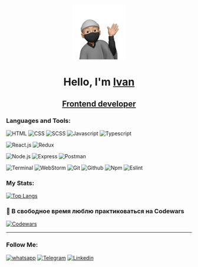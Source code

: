 <p align="center">
  <img width="150" height="150" src="images/sticker.webp">
</p>

<h1 align="center">Hello, I'm <a href="https://github.com/JoStooop" target="_blank">Ivan</a>
<h2 align="center"><a href="https://github.com/JoStooop" target="_blank">Frontend developer</a>

### Languages and Tools:
![HTML](https://img.shields.io/badge/-HTML-000?style=for-the-badge&logo=HTML)
![CSS](https://img.shields.io/badge/-CSS-000?style=for-the-badge&logo=CSS&logoColor=007ACC)
![SCSS](https://img.shields.io/badge/-SCSS-000?style=for-the-badge&logo=SASS)
![Javascript](https://img.shields.io/badge/-JavaScript-000?style=for-the-badge&logo=Javascript)
![Typescript](https://img.shields.io/badge/-typescript-090909?style=for-the-badge&logo=typescript&logoColor=097CDB)

![React.js](https://img.shields.io/badge/-React.js-000?style=for-the-badge&logo=React)
![Redux](https://img.shields.io/badge/-Redux-000?style=for-the-badge&logo=Redux&logoColor=61DAFB)
  
![Node.js](https://img.shields.io/badge/-Node.js-000?style=for-the-badge&logo=Node.js)
![Express](https://img.shields.io/badge/-Express-000?style=for-the-badge&logo=Express)
![Postman](https://img.shields.io/badge/-Postman-000?style=for-the-badge&logo=Postman)
    
![Terminal](https://img.shields.io/badge/-Terminal-000?style=for-the-badge&logo=MacOS)
![WebStorm](https://img.shields.io/badge/-WebStorm-000?style=for-the-badge&logo=WebStorm&logoColor=14a0d7)
![Git](https://img.shields.io/badge/-Git-000?style=for-the-badge&logo=Git)
![Github](https://img.shields.io/badge/-Github-000?style=for-the-badge&logo=Github)
![Npm](https://img.shields.io/badge/-Npm-000?style=for-the-badge&logo=Npm)
![Eslint](https://img.shields.io/badge/Eslint-000?style=for-the-badge&logo=Eslint&logoColor=7C7CEA)
  
### My Stats:
[![Top Langs](https://github-readme-stats.vercel.app/api/top-langs/?username=jostooop&layout=compact&langs_count=6&theme=codeSTACKr)](https://github.com/jostooop/github-readme-stats)
  
### 🥷 В свободное время люблю практиковаться на Codewars
[![Codewars](https://www.codewars.com/users/J_Stooop/badges/large)](https://www.codewars.com/users/J_Stooop)

---
  
### Follow Me:
[![whatsapp](https://img.shields.io/badge/-whatsapp-090909?style=for-the-badge&logo=whatsapp&logoColor=27A0D)](https://wa.me/89818766977)
[![Telegram](https://img.shields.io/badge/-Telegram-090909?style=for-the-badge&logo=telegram&logoColor=27A0D9)](https://t.me/john_stooop)
[![Linkedin](https://img.shields.io/badge/-Linkedin-090909?style=for-the-badge&logo=linkedin&logoColor=1195F5)](https://www.linkedin.com/in/ivantimoshenko)

